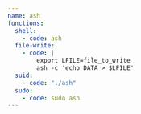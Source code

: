 ```yaml
---
name: ash
functions:
  shell:
    - code: ash
  file-write:
    - code: |
        export LFILE=file_to_write
        ash -c 'echo DATA > $LFILE'
  suid:
    - code: "./ash"
  sudo:
    - code: sudo ash
---
```

